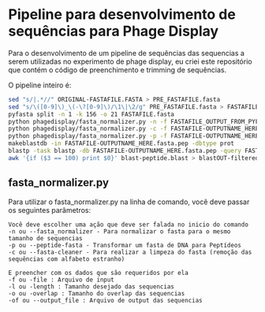 # Pipeline para desenvolvimento de sequências para Phage Display

Para o desenvolvimento de um pipeline de sequências das sequencias a serem utilizadas no experimento de phage display, eu criei este repositório que contém o código de preenchimento e trimming de sequências.

O pipeline inteiro é:
```bash
sed "s/|.*//" ORIGINAL-FASTAFILE.FASTA > PRE_FASTAFILE.fasta
sed "s/\([0-9]\)_\(-\?[0-9]\)/\1\|\2/g" PRE_FASTAFILE.fasta > FASTAFILE.fasta
pyfasta split -n 1 -k 156 -o 21 FASTAFILE.fasta
python phagedisplay/fasta_normalizer.py -n -f FASTAFILE_OUTPUT_FROM_PYFASTA_HERE.fasta -l 156 -o 21 -of FASTAFILE-OUTPUTNAME_HERE.fasta
python phagedisplay/fasta_normalizer.py -c -f FASTAFILE-OUTPUTNAME_HERE.fasta -of FASTAFILE-OUTPUTNAME_HERE.fasta.clean
python phagedisplay/fasta_normalizer.py -p -f FASTAFILE-OUTPUTNAME_HERE.fasta.clean -of FASTAFILE-OUTPUTNAME_HERE.fasta.pep
makeblastdb -in FASTAFILE-OUTPUTNAME_HERE.fasta.pep -dbtype prot
blastp -task blastp -db FASTAFILE-OUTPUTNAME_HERE.fasta.pep -query FASTAFILE-OUTPUTNAME_HERE.fasta.pep -outfmt 6 -qcov_hsp_perc 100 -out blast-peptide.blast
awk '{if ($3 == 100) print $0}' blast-peptide.blast > blastOUT-filtered100id.blast
```

## fasta_normalizer.py

Para utilizar o fasta_normalizer.py na linha de comando, você deve passar os seguintes parâmetros:

```
Você deve escolher uma ação que deve ser falada no inicio do comando
-n ou --fasta_normalizer - Para normalizar o fasta para o mesmo tamanho de sequencias
-p ou --peptide-fasta - Transformar um fasta de DNA para Peptídeos
-c ou --fasta-cleaner - Para realizar a limpeza do fasta (remoção das sequências com alfabeto estranho)

E preencher com os dados que são requeridos por ela
-f ou -file : Arquivo de input
-l ou -length : Tamanho desejado das sequencias
-o ou -overlap : Tamanho do overlap das sequencias
-of ou --output_file : Arquivo de output das sequencias
```
